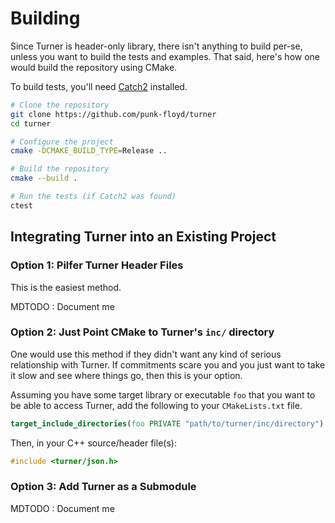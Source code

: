 # Building

Since Turner is header-only library, there isn't anything to build per-se,
unless you want to build the tests and examples. That said, here's how one
would build the repository using CMake.

To build tests, you'll need [Catch2](https://github.com/catchorg/Catch2) installed.

```bash
# Clone the repository
git clone https://github.com/punk-floyd/turner
cd turner

# Configure the project
cmake -DCMAKE_BUILD_TYPE=Release ..

# Build the repository
cmake --build .

# Run the tests (if Catch2 was found)
ctest
```

## Integrating Turner into an Existing Project

### Option 1: Pilfer Turner Header Files

This is the easiest method.

MDTODO : Document me

### Option 2: Just Point CMake to Turner's `inc/` directory

One would use this method if they didn't want any kind of serious
relationship with Turner. If commitments scare you and you just want to take
it slow and see where things go, then this is your option.

Assuming you have some target library or executable `foo` that you want to
be able to access Turner, add the following to your `CMakeLists.txt` file.

```cmake
target_include_directories(foo PRIVATE "path/to/turner/inc/directory")
```

Then, in your C++ source/header file(s):

```c++
#include <turner/json.h>
```

### Option 3: Add Turner as a Submodule

MDTODO : Document me